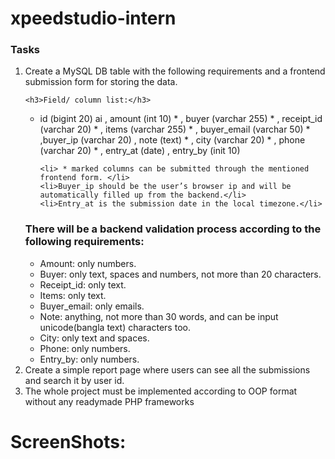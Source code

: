 # xpeedstudio-intern

### Tasks
<ol>
  <li> Create a MySQL DB table with the following requirements and a frontend submission form for storing the data.</li>


    <h3>Field/ column list:</h3>
    
  <ul>
    <li> id (bigint 20) ai , amount (int 10) * , buyer (varchar 255) * , receipt_id (varchar 20) * , items (varchar 255) * , buyer_email (varchar 50) * ,buyer_ip (varchar 20) , note     
     (text) * , city (varchar 20) * ,   phone (varchar 20) * , entry_at (date) , entry_by (init 10) 
     </li>

    <li> * marked columns can be submitted through the mentioned frontend form. </li>
    <li>Buyer_ip should be the user’s browser ip and will be automatically filled up from the backend.</li>
    <li>Entry_at is the submission date in the local timezone.</li> 
</ul>

  <h3> There will be a backend validation process according to the following requirements: </h3>
  <ul>
  <li>Amount: only numbers.</li><li> Buyer: only text, spaces and numbers, not more than 20 characters.</li> <li> Receipt_id: only text.</li>
  <li>Items: only text.</li>
  <li>Buyer_email: only emails.</li>
  <li>Note: anything, not more than 30 words, and can be input unicode(bangla text) characters too.</li>
  <li>City: only text and spaces.</li>
  <li>Phone: only numbers.</li>
  <li>Entry_by: only numbers. </li>
  </ul>


  <li>Create a simple report page where users can see all the submissions and search it by user id. </li>
  <li>The whole project must be implemented according to OOP format without any readymade PHP frameworks</li>
</ol>


# ScreenShots:
